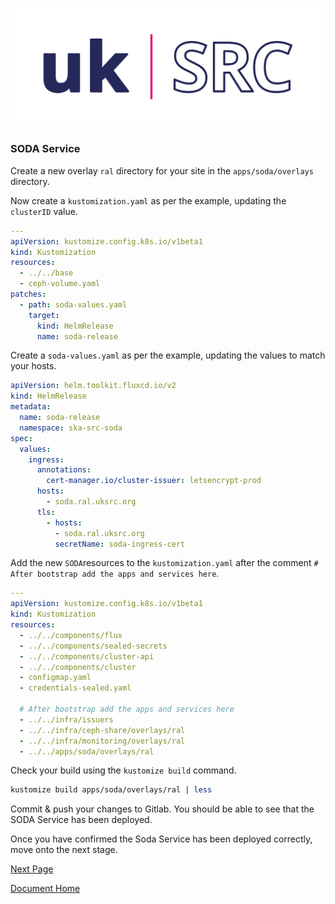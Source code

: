 ![Local Image](images/SKAO_ukSRC_logo_nostrapline_colour_rgb.png)
### SODA Service

Create a new overlay `ral` directory for your site in the `apps/soda/overlays` directory.

Now create a `kustomization.yaml` as per the example,  updating the `clusterID` value.

```yaml
---
apiVersion: kustomize.config.k8s.io/v1beta1
kind: Kustomization
resources:
  - ../../base
  - ceph-volume.yaml
patches:
  - path: soda-values.yaml
    target:
      kind: HelmRelease
      name: soda-release
```

Create a `soda-values.yaml` as per the example, updating the values to match your hosts.

```yaml
apiVersion: helm.toolkit.fluxcd.io/v2
kind: HelmRelease
metadata:
  name: soda-release
  namespace: ska-src-soda
spec:
  values:
    ingress:
      annotations:
        cert-manager.io/cluster-issuer: letsencrypt-prod
      hosts:
        - soda.ral.uksrc.org
      tls:
        - hosts:
          - soda.ral.uksrc.org
          secretName: soda-ingress-cert
```

Add the new `SODA`resources to the `kustomization.yaml` after the comment `# After bootstrap add the apps and services here`.

```yaml
---
apiVersion: kustomize.config.k8s.io/v1beta1
kind: Kustomization
resources:
  - ../../components/flux
  - ../../components/sealed-secrets
  - ../../components/cluster-api
  - ../../components/cluster
  - configmap.yaml
  - credentials-sealed.yaml

  # After bootstrap add the apps and services here
  - ../../infra/issuers
  - ../../infra/ceph-share/overlays/ral
  - ../../infra/monitoring/overlays/ral
  - ../../apps/soda/overlays/ral
```

Check your build using the `kustomize build` command. 

```sh
kustomize build apps/soda/overlays/ral | less
```

Commit & push your changes to Gitlab. You should be able to see that the SODA Service has been deployed.

Once you have confirmed the Soda Service has been deployed correctly, move onto the next stage.

[Next Page](./deploy-gatekeeper.md)

[Document Home](./readme.md)